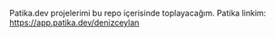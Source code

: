 Patika.dev projelerimi bu repo içerisinde toplayacağım.
Patika linkim: https://app.patika.dev/denizceylan
